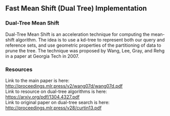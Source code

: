 ## Fast Mean Shift (Dual Tree) Implementation

### Dual-Tree Mean Shift
Dual-Tree Mean Shift is an acceleration technique for computing the mean-shift algorithm. The idea is to use a kd-tree to represent both our query and reference sets, and use geometric properties of the partitioning of data to prune the tree. The technique was proposed by Wang, Lee, Gray, and Rehg in a paper at Georgia Tech in 2007.

### Resources
Link to the main paper is here: http://proceedings.mlr.press/v2/wang07d/wang07d.pdf <br>
Link to resource on dual-tree algorithms is here: https://arxiv.org/pdf/1304.4327.pdf <br>
Link to original paper on dual-tree search is here: http://proceedings.mlr.press/v28/curtin13.pdf 
